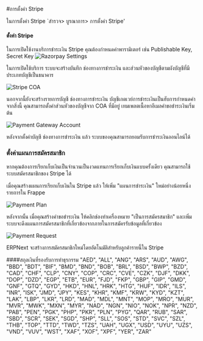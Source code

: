<!-- add-breadcrumbs -->
#การตั้งค่า Stripe

ในการตั้งค่า Stripe
`สำรวจ> บูรณาการ> การตั้งค่า Stripe'

#### ตั้งค่า Stripe

ในการเปิดใช้งานบริการชำระเงิน Stripe คุณต้องกำหนดค่าพารามิเตอร์ เช่น Publishable Key, Secret Key
<img class="screenshot" alt="Razorpay Settings" src="{{docs_base_url}}/assets/img/setup/integrations/stripe_setting.png">

ในการเปิดใช้บริการ ระบบจะสร้างบันทึก ช่องทางการชำระเงิน และส่วนหัวของบัญชีตามผังบัญชีที่มีประเภทบัญชีเป็นธนาคาร

<img class="screenshot" alt="Stripe COA" src="{{docs_base_url}}/assets/img/setup/integrations/stripe_coa.png">

นอกจากนี้ยังจะสร้างรายการบัญชี ช่องทางการชำระเงิน บัญชีเกตเวย์การชำระเงินเป็นฮับการกำหนดค่าจากสิ่งนี้ คุณสามารถตั้งค่าส่วนหัวของบัญชีจาก COA ที่มีอยู่ เทมเพลตเนื้อหาอีเมลคำขอชำระเงินเริ่มต้น

<img class="screenshot" alt="Payment Gateway Account" src="{{docs_base_url}}/assets/img/setup/integrations/payment_gateway_account_stripe.png">

หลังจากตั้งค่าบัญชี ช่องทางการชำระเงิน แล้ว ระบบของคุณสามารถยอมรับการชำระเงินออนไลน์ได้

### ตั้งค่าแผนการสมัครสมาชิก

หากคุณต้องการเรียกเก็บเงินเป็นจำนวนเป็นงวดแทนการเรียกเก็บเงินแบบครั้งเดียว คุณสามารถใช้ระบบสมัครสมาชิกของ Stripe ได้

เมื่อคุณสร้างแผนการเรียกเก็บเงินใน Stripe แล้ว ให้เพิ่ม "แผนการชำระเงิน" ใหม่อย่างน้อยหนึ่งรายการใน Frappe

<img class="screenshot" alt="Payment Plan" src="{{docs_base_url}}/assets/img/setup/integrations/payment_plan.png">


หลังจากนั้น เมื่อคุณสร้างคำขอชำระเงิน ให้คลิกช่องทำเครื่องหมาย "เป็นการสมัครสมาชิก" และเพิ่มระบบจะดึงแผนการสมัครสมาชิกที่เกี่ยวข้องจากภายในการสมัครรับข้อมูลที่เกี่ยวข้อง

<img class="screenshot" alt="Payment Request" src="{{docs_base_url}}/assets/img/setup/integrations/subscription_payment_request.png">


ERPNext จะสร้างการสมัครสมาชิกใหม่โดยอัตโนมัติสำหรับลูกค้ารายนี้ใน Stripe


####สกุลเงินที่รองรับการทำธุรกรรม
	"AED", "ALL", "ANG", "ARS", "AUD", "AWG", "BBD", "BDT", "BIF", "BMD", "BND",
	"BOB", "BRL", "BSD", "BWP", "BZD", "CAD", "CHF", "CLP", "CNY", "COP", "CRC", "CVE", "CZK", "DJF",
	"DKK", "DOP", "DZD", "EGP", "ETB", "EUR", "FJD", "FKP", "GBP", "GIP", "GMD", "GNF", "GTQ", "GYD",
	"HKD", "HNL", "HRK", "HTG", "HUF", "IDR", "ILS", "INR", "ISK", "JMD", "JPY", "KES", "KHR", "KMF",
	"KRW", "KYD", "KZT", "LAK", "LBP", "LKR", "LRD", "MAD", "MDL", "MNT", "MOP", "MRO", "MUR", "MVR",
	"MWK", "MXN", "MYR", "NAD", "NGN", "NIO", "NOK", "NPR", "NZD", "PAB", "PEN", "PGK", "PHP", "PKR",
	"PLN", "PYG", "QAR", "RUB", "SAR", "SBD", "SCR", "SEK", "SGD", "SHP", "SLL", "SOS", "STD", "SVC",
	"SZL", "THB", "TOP", "TTD", "TWD", "TZS", "UAH", "UGX", "USD", "UYU", "UZS", "VND", "VUV", "WST",
	"XAF", "XOF", "XPF", "YER", "ZAR"